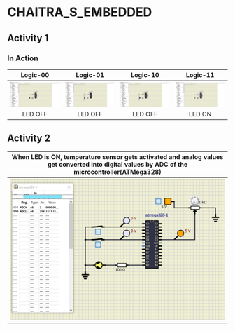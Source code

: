 # CHAITRA_S_EMBEDDED
## Activity 1

### In Action

|Logic-00|Logic-01|Logic-10|Logic-11|  
|:--:|:--:|:--:|:--:|  
|![Logic-00](simulation/Logic_00.png)|![Logic-01](simulation/Logic_01.png)|![Logic-10](simulation/Logic_10.png)|![Logic-11](simulation/Logic_11.png)|  
|LED OFF|LED OFF|LED OFF|LED ON| 

## Activity 2

| When LED is ON, temperature sensor gets activated and analog values get converted into digital values by ADC of the microcontroller(ATMega328)|
|:--:|
|![image](Images/Activity_2/activity_2.PNG)|

